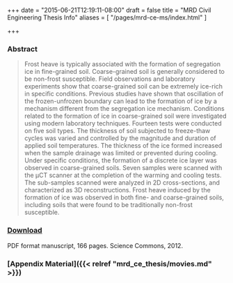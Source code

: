 +++
date = "2015-06-21T12:19:11-08:00"
draft = false
title = "MRD Civil Engineering Thesis Info"
aliases = [
    "/pages/mrd-ce-ms/index.html"
]

+++

### Abstract

> Frost heave is typically associated with the formation of segregation ice in
> fine-grained soil. Coarse-grained soil is generally considered to be non-frost
> susceptible. Field observations and laboratory experiments show that
> coarse-grained soil can be extremely ice-rich in specific conditions. Previous
> studies have shown that oscillation of the frozen-unfrozen boundary can lead to
> the formation of ice by a mechanism different from the segregation ice
> mechanism. Conditions related to the formation of ice in coarse-grained soil
> were investigated using modern laboratory techniques. Fourteen tests were
> conducted on five soil types. The thickness of soil subjected to freeze-thaw
> cycles was varied and controlled by the magnitude and duration of applied soil
> temperatures. The thickness of the ice formed increased when the sample
> drainage was limited or prevented during cooling. Under specific conditions,
> the formation of a discrete ice layer was observed in coarse-grained soils.
> Seven samples were scanned with the μCT scanner at the completion of the
> warming and cooling tests. The sub-samples scanned were analyzed in 2D
> cross-sections, and characterized as 3D reconstructions. Frost heave induced
> by the formation of ice was observed in both fine- and coarse-grained soils,
> including soils that were found to be traditionally non-frost susceptible.

### [Download](http://storage.googleapis.com/thermokarst-misc/ce_thesis/MRDillonCEThesisManuscript.pdf)

PDF format manuscript, 166 pages. Science Commons, 2012.

### [Appendix Material]({{< relref "mrd_ce_thesis/movies.md" >}})
